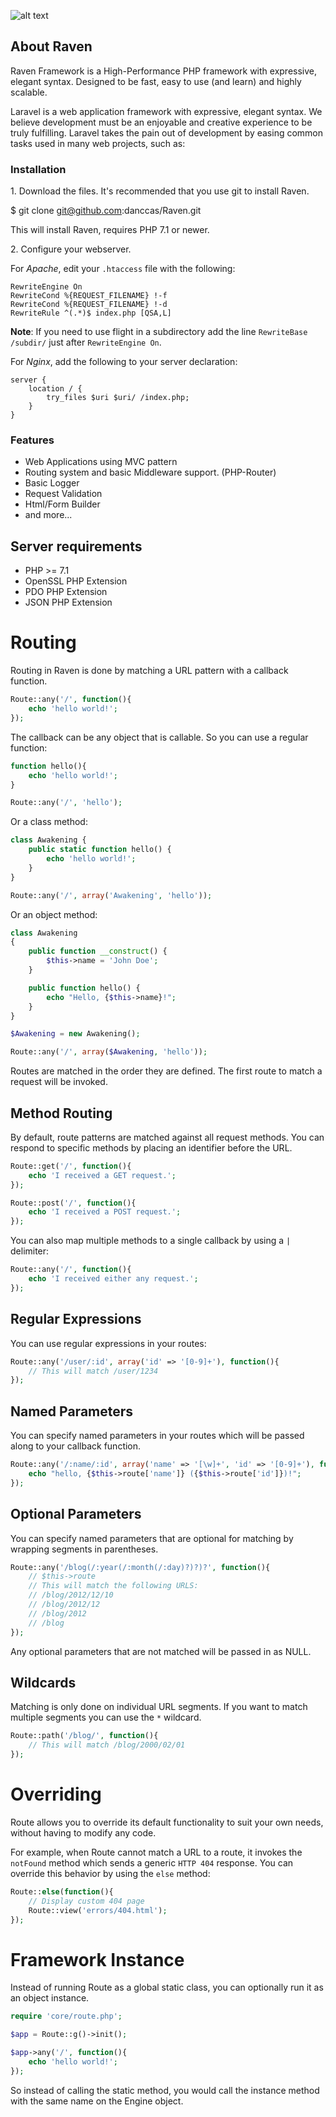 ![alt text](https://repository-images.githubusercontent.com/270174093/5cdf3f00-aaf7-11ea-8928-98f8afd5ca52)

## About Raven

Raven Framework is a High-Performance PHP framework with expressive, elegant syntax. Designed to be fast, easy to use (and learn) and highly scalable.

Laravel is a web application framework with expressive, elegant syntax. We believe development must be an enjoyable and creative experience to be truly fulfilling. Laravel takes the pain out of development by easing common tasks used in many web projects, such as:



### Installation

1\. Download the files.
It's recommended that you use git to install Raven.

$ git clone git@github.com:danccas/Raven.git

This will install Raven, requires PHP 7.1 or newer.

2\. Configure your webserver.

For *Apache*, edit your `.htaccess` file with the following:

```
RewriteEngine On
RewriteCond %{REQUEST_FILENAME} !-f
RewriteCond %{REQUEST_FILENAME} !-d
RewriteRule ^(.*)$ index.php [QSA,L]
```

**Note**: If you need to use flight in a subdirectory add the line `RewriteBase /subdir/` just after `RewriteEngine On`.

For *Nginx*, add the following to your server declaration:

```
server {
    location / {
        try_files $uri $uri/ /index.php;
    }
}
```

### Features
- Web Applications using MVC pattern
- Routing system and basic Middleware support. (PHP-Router)
- Basic Logger
- Request Validation
- Html/Form Builder
- and more...

## Server requirements
- PHP >= 7.1
- OpenSSL PHP Extension
- PDO PHP Extension
- JSON PHP Extension

# Routing

Routing in Raven is done by matching a URL pattern with a callback function.

```php
Route::any('/', function(){
    echo 'hello world!';
});
```

The callback can be any object that is callable. So you can use a regular function:

```php
function hello(){
    echo 'hello world!';
}

Route::any('/', 'hello');
```

Or a class method:

```php
class Awakening {
    public static function hello() {
        echo 'hello world!';
    }
}

Route::any('/', array('Awakening', 'hello'));
```

Or an object method:

```php
class Awakening
{
    public function __construct() {
        $this->name = 'John Doe';
    }

    public function hello() {
        echo "Hello, {$this->name}!";
    }
}

$Awakening = new Awakening();

Route::any('/', array($Awakening, 'hello')); 
```

Routes are matched in the order they are defined. The first route to match a
request will be invoked.

## Method Routing

By default, route patterns are matched against all request methods. You can respond
to specific methods by placing an identifier before the URL.

```php
Route::get('/', function(){
    echo 'I received a GET request.';
});

Route::post('/', function(){
    echo 'I received a POST request.';
});
```

You can also map multiple methods to a single callback by using a `|` delimiter:

```php
Route::any('/', function(){
    echo 'I received either any request.';
});
```

## Regular Expressions

You can use regular expressions in your routes:

```php
Route::any('/user/:id', array('id' => '[0-9]+'), function(){
    // This will match /user/1234
});
```

## Named Parameters

You can specify named parameters in your routes which will be passed along to
your callback function.

```php
Route::any('/:name/:id', array('name' => '[\w]+', 'id' => '[0-9]+'), function(){
    echo "hello, {$this->route['name']} ({$this->route['id']})!";
});
```


## Optional Parameters

You can specify named parameters that are optional for matching by wrapping
segments in parentheses.

```php
Route::any('/blog(/:year(/:month(/:day)?)?)?', function(){
    // $this->route
    // This will match the following URLS:
    // /blog/2012/12/10
    // /blog/2012/12
    // /blog/2012
    // /blog
});
```

Any optional parameters that are not matched will be passed in as NULL.

## Wildcards

Matching is only done on individual URL segments. If you want to match multiple
segments you can use the `*` wildcard.

```php
Route::path('/blog/', function(){
    // This will match /blog/2000/02/01
});
```

# Overriding

Route allows you to override its default functionality to suit your own needs,
without having to modify any code.

For example, when Route cannot match a URL to a route, it invokes the `notFound`
method which sends a generic `HTTP 404` response. You can override this behavior
by using the `else` method:

```php
Route::else(function(){
    // Display custom 404 page
    Route::view('errors/404.html');
});
```

# Framework Instance

Instead of running Route as a global static class, you can optionally run it
as an object instance.

```php
require 'core/route.php';

$app = Route::g()->init();

$app->any('/', function(){
    echo 'hello world!';
});

```

So instead of calling the static method, you would call the instance method with
the same name on the Engine object.
